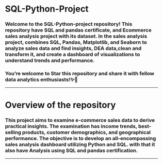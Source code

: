 # SQL-Python-Project
### Welcome to the SQL-Python-project repository! This repository have SQL and pandas certificate, and Ecommerce sales analysis project with its dataset. In the sales analysis project, combines SQL, Pandas, Matplotlib, and Seaborn to analyze sales data and find insights, DEA data,clean and transform it, and create a dashboard of visualizations to understand trends and performance. 

### You’re welcome to Star this repository and share it with fellow data analytics enthusiasts!✨🎉
----------------------------------------------------------------------------------------------------------------------------------------------------------------------------------------
# Overview of the repository 

### This project aims to examine e-commerce sales data to derive practical insights. The examination has income trends, best-selling products, customer demographics, and geographical performance. The objective is to develop an all-encompassing sales analysis dashboard utilizing Python and SQL. with that it also have Analysis using SQL and pandas certification.
-----------------------------------------------------------------------------------------------------------------------------------------------------------------------------------------


